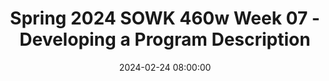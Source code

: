 ---
layout: single_presentation
name: spring-2024-sowk-460w-week-07-developing-a-program-description.md
title: "Spring 2024 SOWK 460w Week 07 - Developing a Program Description"
date:  2024-02-24 08:00:00
presentation_id: dUKXxV
permalink: /presentations/dUKXxV/
redirect_from:
  - /presentations/dUKXxV/spring-2024-sowk-460w-week-07-developing-a-program-description
slides: 
  - slide_name: deck-12280-large-0.jpeg
    slide_text: >
      <p>DEVELOPING A PROGRAM DESCRIPTION How Do We Understand Our Program and Reviewing Our Logic Models Jacob Campbell, Ph.D. LICSW Heritage University
      Spring 2024 for SOWK 460w</p>
      
  - slide_name: deck-12280-large-1.jpeg
    slide_text: >
      <p>AGENDA ➤
      A brief presentation about the MSW program by Dr. Juarez
      ➤
      Planning for presentations
      ➤
      Reviewing process for logic model development
      ➤
      Developing a rubric for our logic models
      ➤
      How we can develop a program description from our logic models
      Jacob Campbell, Ph.D. LICSW Heritage University
      Spring 2024 for SOWK 460w</p>
      
  - slide_name: deck-12280-large-2.jpeg
    slide_text: >
      <p>MASTER OF SOCIAL WORK PROGRAM Presentation
      Jacob Campbell, Ph.D. LICSW Heritage University
      Spring 2024 for SOWK 460w
      Dr. Miguel Juarez Assistant Director, MSW Program</p>
      
  - slide_name: deck-12280-large-3.jpeg
    slide_text: >
      <p>􁒯
      MONDAY APRIL 29TH 2024
      PRESENTATION PLANNING Who do we invite What do we call it Do we have food
      Jacob Campbell, Ph.D. LICSW Heritage University
      Spring 2024 for SOWK 460w</p>
      
  - slide_name: deck-12280-large-4.jpeg
    slide_text: >
      <p>https://x.com/CDC_Genomics/status/996079133494005761</p>
      
  - slide_name: deck-12280-large-5.jpeg
    slide_text: >
      <p>What success did you have? What barriers did you face? If you were to do it again, what would you do differently? Why?
      REVIEW: LOGIC MODEL DEVELOPMENT Jacob Campbell, Ph.D. LICSW Heritage University
      Spring 2024 for SOWK 460w</p>
      
  - slide_name: deck-12280-large-6.jpeg
    slide_text: >
      <p>LOGIC MODEL RUBRIC DEVELOPMENT
      WHAT ARE THE QUALITIES AND COMPONENTS OF A GOOD LOGIC MODEL? Jacob Campbell, Ph.D. LICSW Heritage University
      Logic Model Rubric for SOWK 460w Link also in MyHeritage Spring 2024 for SOWK 460w</p>
      
  - slide_name: deck-12280-large-7.jpeg
    slide_text: >
      <p>LOGIC MODEL RUBRIC DEVELOPMENT Description
      Initial
      Emerging
      Developed
      Highly Developed
      Write a description of the area being evaluated
      Use clear and concise language Provide actionable feedback Write what would be seen in each level Jacob Campbell, Ph.D. LICSW Heritage University
      Spring 2024 for SOWK 460w</p>
      
  - slide_name: deck-12280-large-8.jpeg
    slide_text: >
      <p>USING LOGIC MODELS TO IDENTIFY KEY INFORMATION NEEDS Jacob Campbell, Ph.D. LICSW Heritage University
      Spring 2024 for SOWK 460w</p>
      
  - slide_name: deck-12280-large-9.jpeg
    slide_text: >
      <p>USING LOGIC MODELS TO IDENTIFY KEY INFORMATION NEEDS Reviewing the logic model, ask yourself, “What information do we need to e ectively evaluate the processes and outcomes of the program?” Process A process is the implementation of a key component of the program. In the Kellogg logic model, processes are described as activities and quantified as outputs.
      ff
      Jacob Campbell, Ph.D. LICSW Heritage University
      Outcomes Outcomes are results that occur that are directly linked to program processes.
      Spring 2024 for SOWK 460w</p>
      
  - slide_name: deck-12280-large-10.jpeg
    slide_text: >
      <p>RESIDENTIAL TREATMENT PROGRAM Resources/Inputs
      Activities
      ➤
      Funding
      ➤
      Group therapy
      ➤
      Sta
      ➤
      Family therapy
      ➤
      Clients
      ➤
      Facilities
      ➤
      Residential care
      Outputs
      ➤
      4 weekly group therapy sessions
      ➤
      Weekly family therapy sessions for 30 families
      ➤
      fi
      ff
      Jacob Campbell, Ph.D. LICSW Heritage University
      30 youth in residential care
      Outcomes
      ➤
      ➤
      Impact
      Youth maintain participation in employment or education program Youth maintain legal lifestyle
      ➤
      Families functioning productively
      ➤
      Families satis ed with functioning
      Spring 2024 for SOWK 460w</p>
      
  - slide_name: deck-12280-large-11.jpeg
    slide_text: >
      <p>RESIDENTIAL TREATMENT PROGRAM Program Component
      Indicator
      Weekly group therapy sessions</p>
      <h1>of sessions</h1>
      <p>Weekly family therapy sessions</p>
      <h1>of sessions</h1>
      <p>Jacob Campbell, Ph.D. LICSW Heritage University
      Spring 2024 for SOWK 460w</p>
      
  - slide_name: deck-12280-large-12.jpeg
    slide_text: >
      <p>RESIDENTIAL TREATMENT PROGRAM Program Component
      Indicator
      Weekly group therapy sessions</p>
      <h1>of sessions</h1>
      <p>Weekly family therapy sessions</p>
      <h1>of sessions</h1>
      <p>Youth maintain participation in employment or education program
      % of youth employed or in education program 3 months, 6 months, and 12 months out
      Youth maintain legal lifestyle
      % of youth with no encounters with the legal system with rst 12 months
      fi
      Jacob Campbell, Ph.D. LICSW Heritage University
      Spring 2024 for SOWK 460w</p>
      
  - slide_name: deck-12280-large-13.jpeg
    slide_text: >
      <p>USING LOGIC MODELS TO IDENTIFY KEY INFORMATION NEEDS REVIEWING YOUR LOGIC MODEL, ASK YOURSELF…
      “ WHAT INFORMATION DO YOU NEED TO EFFECTIVELY EVALUATE THE PROCESSES AND OUTCOMES OF THE PROGRAM?” Jacob Campbell, Ph.D. LICSW Heritage University
      Spring 2024 for SOWK 460w</p>
      
  - slide_name: deck-12280-large-14.jpeg
    slide_text: >
      <p>WRITING ABOUT YOUR DESCRIPTION OF THE PROGRAM ➤
      Need: What need or needs is this program designed to meet?
      ➤
      Context: What is the program’s context? Be sure to discuss the contextual or cultural factors that may a ect the program’s e ectiveness?
      ➤
      Population Addressed: Who is included in the population for whom activities are intended?
      ➤
      Stage of Development: How long has the program been in place?
      ➤
      Resources: What resources (e.g., sta , money, space, faculty time, partnerships, technology, etc.) are available to support the program?
      ➤
      Activities: What speci c activities are conducted to achieve the program’s outcomes? (Note: Here is where you can provide additional information that you may have been asked to eliminate from the logic model, such as information on hours and availability of services, length of tutoring sessions, etc.)
      ➤
      Outputs: What do the activities produce? (Remember, these are goal numbers, in this case measuring services delivered.)
      ➤
      Outcomes: What are the program’s intended outcomes? (Remember that outcomes are changes in attitudes, skills, or behaviors of participants. You may want to divide outcomes into short-term, intermediate, and long-term categories—it’s up to you.)
      ➤
      Impact: What is the program’s intended impact on the larger community?
      Spring 2024 for SOWK 460w ff
      ff
      fi
      ff
      Jacob Campbell, Ph.D. LICSW Heritage University</p>
      
presentation_description: >
  <p>Week seven we will continue to be considering our logic models submitted last week. We will be delving into how we develop a program description. When we write our executive summary, it will include your logic model as a figure but there will also be a narrative description sharing about the needs the program is addressing, the context of the program, what population served by the program, the stage of development of the program, agency resources/activities/outputs/outcomes/impacts. As students have been developing their program evaluation, they are encouraged to start considering these inter-related questions. The agenda for the class session this week is as follows:</p>
  <ul>
  <li>A brief presentation about the MSW program by Dr. Juarez</li>
  <li>Planning for presentations</li>
  <li>Reviewing process for logic model development</li>
  <li>Developing a rubric for our logic models</li>
  <li>How we can develop a program description from our logic models</li>
  </ul>
  
downloadable_slides: deck-12280.pdf
slides_count: 15
header:
  teaser: deck-12280-thumb-0.jpeg
presentation_video:
location: "Heritage University"
tags:
  - Heritage University
  - BASW Program
  - SOWK 460w
---